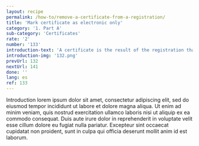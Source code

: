 ```yaml
---
layout: recipe
permalink: /how-to/remove-a-certificate-from-a-registration/
title: 'Mark certificate as electronic only'
category: '1. Part A'
sub-category: 'Certificates'
rate: '2'
number: '133'
introduction-text: 'A certificate is the result of the registration that the user applies to. Usually it is the document that the user picks at the moment of the withdrawal. It may happen that the certificate is only digital and thus, the user will not pick it at the Front Desk.'
introduction-img: '132.png'
prevUrl: 132
nextUrl: 141
done: ''
lang: es
ref: 133
---
```


Introduction lorem ipsum dolor sit amet, consectetur adipiscing elit, sed do eiusmod tempor incididunt ut labore et dolore magna aliqua. Ut enim ad minim veniam, quis nostrud exercitation ullamco laboris nisi ut aliquip ex ea commodo consequat. Duis aute irure dolor in reprehenderit in voluptate velit esse cillum dolore eu fugiat nulla pariatur. Excepteur sint occaecat cupidatat non proident, sunt in culpa qui officia deserunt mollit anim id est laborum.

